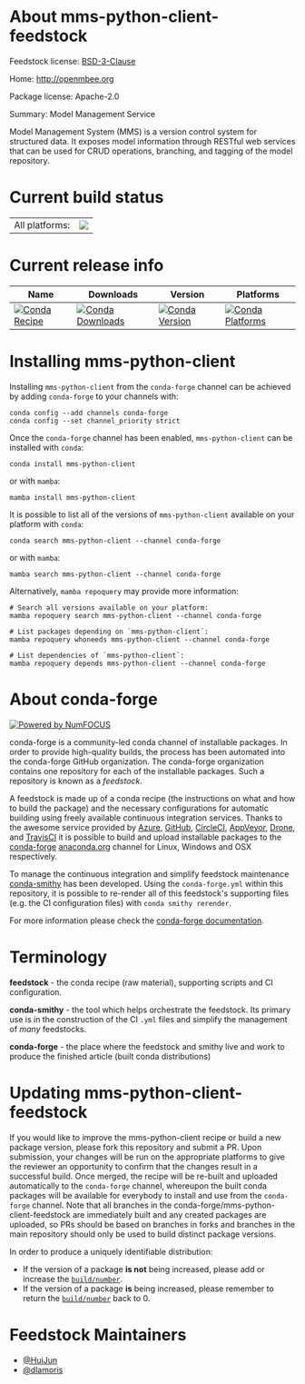 About mms-python-client-feedstock
=================================

Feedstock license: [BSD-3-Clause](https://github.com/conda-forge/mms-python-client-feedstock/blob/main/LICENSE.txt)

Home: http://openmbee.org

Package license: Apache-2.0

Summary: Model Management Service

Model Management System (MMS) is a version control system for structured data. It exposes model information through RESTful web services that can be used for CRUD operations, branching, and tagging of the model repository.

Current build status
====================


<table><tr><td>All platforms:</td>
    <td>
      <a href="https://dev.azure.com/conda-forge/feedstock-builds/_build/latest?definitionId=6274&branchName=main">
        <img src="https://dev.azure.com/conda-forge/feedstock-builds/_apis/build/status/mms-python-client-feedstock?branchName=main">
      </a>
    </td>
  </tr>
</table>

Current release info
====================

| Name | Downloads | Version | Platforms |
| --- | --- | --- | --- |
| [![Conda Recipe](https://img.shields.io/badge/recipe-mms--python--client-green.svg)](https://anaconda.org/conda-forge/mms-python-client) | [![Conda Downloads](https://img.shields.io/conda/dn/conda-forge/mms-python-client.svg)](https://anaconda.org/conda-forge/mms-python-client) | [![Conda Version](https://img.shields.io/conda/vn/conda-forge/mms-python-client.svg)](https://anaconda.org/conda-forge/mms-python-client) | [![Conda Platforms](https://img.shields.io/conda/pn/conda-forge/mms-python-client.svg)](https://anaconda.org/conda-forge/mms-python-client) |

Installing mms-python-client
============================

Installing `mms-python-client` from the `conda-forge` channel can be achieved by adding `conda-forge` to your channels with:

```
conda config --add channels conda-forge
conda config --set channel_priority strict
```

Once the `conda-forge` channel has been enabled, `mms-python-client` can be installed with `conda`:

```
conda install mms-python-client
```

or with `mamba`:

```
mamba install mms-python-client
```

It is possible to list all of the versions of `mms-python-client` available on your platform with `conda`:

```
conda search mms-python-client --channel conda-forge
```

or with `mamba`:

```
mamba search mms-python-client --channel conda-forge
```

Alternatively, `mamba repoquery` may provide more information:

```
# Search all versions available on your platform:
mamba repoquery search mms-python-client --channel conda-forge

# List packages depending on `mms-python-client`:
mamba repoquery whoneeds mms-python-client --channel conda-forge

# List dependencies of `mms-python-client`:
mamba repoquery depends mms-python-client --channel conda-forge
```


About conda-forge
=================

[![Powered by
NumFOCUS](https://img.shields.io/badge/powered%20by-NumFOCUS-orange.svg?style=flat&colorA=E1523D&colorB=007D8A)](https://numfocus.org)

conda-forge is a community-led conda channel of installable packages.
In order to provide high-quality builds, the process has been automated into the
conda-forge GitHub organization. The conda-forge organization contains one repository
for each of the installable packages. Such a repository is known as a *feedstock*.

A feedstock is made up of a conda recipe (the instructions on what and how to build
the package) and the necessary configurations for automatic building using freely
available continuous integration services. Thanks to the awesome service provided by
[Azure](https://azure.microsoft.com/en-us/services/devops/), [GitHub](https://github.com/),
[CircleCI](https://circleci.com/), [AppVeyor](https://www.appveyor.com/),
[Drone](https://cloud.drone.io/welcome), and [TravisCI](https://travis-ci.com/)
it is possible to build and upload installable packages to the
[conda-forge](https://anaconda.org/conda-forge) [anaconda.org](https://anaconda.org/)
channel for Linux, Windows and OSX respectively.

To manage the continuous integration and simplify feedstock maintenance
[conda-smithy](https://github.com/conda-forge/conda-smithy) has been developed.
Using the ``conda-forge.yml`` within this repository, it is possible to re-render all of
this feedstock's supporting files (e.g. the CI configuration files) with ``conda smithy rerender``.

For more information please check the [conda-forge documentation](https://conda-forge.org/docs/).

Terminology
===========

**feedstock** - the conda recipe (raw material), supporting scripts and CI configuration.

**conda-smithy** - the tool which helps orchestrate the feedstock.
                   Its primary use is in the construction of the CI ``.yml`` files
                   and simplify the management of *many* feedstocks.

**conda-forge** - the place where the feedstock and smithy live and work to
                  produce the finished article (built conda distributions)


Updating mms-python-client-feedstock
====================================

If you would like to improve the mms-python-client recipe or build a new
package version, please fork this repository and submit a PR. Upon submission,
your changes will be run on the appropriate platforms to give the reviewer an
opportunity to confirm that the changes result in a successful build. Once
merged, the recipe will be re-built and uploaded automatically to the
`conda-forge` channel, whereupon the built conda packages will be available for
everybody to install and use from the `conda-forge` channel.
Note that all branches in the conda-forge/mms-python-client-feedstock are
immediately built and any created packages are uploaded, so PRs should be based
on branches in forks and branches in the main repository should only be used to
build distinct package versions.

In order to produce a uniquely identifiable distribution:
 * If the version of a package **is not** being increased, please add or increase
   the [``build/number``](https://docs.conda.io/projects/conda-build/en/latest/resources/define-metadata.html#build-number-and-string).
 * If the version of a package **is** being increased, please remember to return
   the [``build/number``](https://docs.conda.io/projects/conda-build/en/latest/resources/define-metadata.html#build-number-and-string)
   back to 0.

Feedstock Maintainers
=====================

* [@HuiJun](https://github.com/HuiJun/)
* [@dlamoris](https://github.com/dlamoris/)

